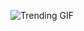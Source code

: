 ![Trending GIF](https://media0.giphy.com/media/v1.Y2lkPThiYjIxNzcyZ2JjeHdrYnV1M2pnazFmY2pocDBxcHQ4cHRnczFmdXNjZ2RkZmxhZiZlcD12MV9naWZzX3NlYXJjaCZjdD1n/NHUONhmbo448/giphy.gif)
